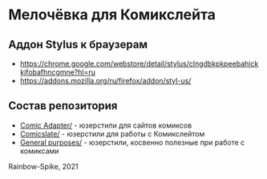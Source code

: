 # Мелочёвка для Комикслейта

## Аддон Stylus к браузерам
* https://chrome.google.com/webstore/detail/stylus/clngdbkpkpeebahjckkjfobafhncgmne?hl=ru
* https://addons.mozilla.org/ru/firefox/addon/styl-us/

## Состав репозитория
* [Comic Adapter/](https://github.com/Comicslate/Userstyles/tree/master/Comic%20Adapter) - юзерстили для сайтов комиксов
* [Comicslate/](https://github.com/Comicslate/Userstyles/tree/master/Comicslate) - юзерстили для работы с Комикслейтом
* [General purposes/](https://github.com/Comicslate/Userstyles/tree/master/General%20purposes) - юзерстили, косвенно полезные при работе с комиксами

Rainbow-Spike, 2021
